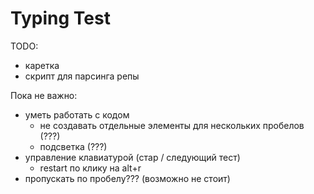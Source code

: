 # Typing Test

TODO:

- каретка
- скрипт для парсинга репы

Пока не важно:

- уметь работать с кодом
  - не создавать отдельные элементы для нескольких пробелов (???)
  - подсветка (???)
- управление клавиатурой (стар / следующий тест)
  - restart по клику на alt+r
- пропускать по пробелу??? (возможно не стоит)
